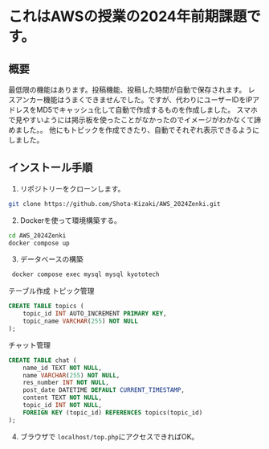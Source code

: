 # これはAWSの授業の2024年前期課題です。

## 概要
最低限の機能はあります。投稿機能、投稿した時間が自動で保存されます。
レスアンカー機能はうまくできませんでした。ですが、代わりにユーザーIDをIPアドレスをMD5でキャッシュ化して自動で作成するものを作成しました。
スマホで見やすいようには掲示板を使ったことがなかったのでイメージがわかなくて諦めました。。
他にもトピックを作成できたり、自動でそれぞれ表示できるようにしました。

## インストール手順
1. リポジトリーをクローンします。
```bash
git clone https://github.com/Shota-Kizaki/AWS_2024Zenki.git

```
2. Dockerを使って環境構築する。
```bash
cd AWS_2024Zenki
docker compose up
```
3. データベースの構築
```bash
 docker compose exec mysql mysql kyototech
```
テーブル作成
トピック管理
```sql
CREATE TABLE topics (
    topic_id INT AUTO_INCREMENT PRIMARY KEY,
    topic_name VARCHAR(255) NOT NULL
);
```
チャット管理
```sql
CREATE TABLE chat (
    name_id TEXT NOT NULL,
    name VARCHAR(255) NOT NULL,
    res_number INT NOT NULL,
    post_date DATETIME DEFAULT CURRENT_TIMESTAMP,
    content TEXT NOT NULL,
    topic_id INT NOT NULL,
    FOREIGN KEY (topic_id) REFERENCES topics(topic_id)
);
```
4. ブラウザで `localhost/top.php`にアクセスできればOK。